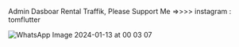 Admin Dasboar Rental Traffik, Please Support Me =>>>> instagram : tomflutter


![WhatsApp Image 2024-01-13 at 00 03 07](https://github.com/tomflutter/admin_app/assets/116769915/b32c1a38-24c6-4691-bcf4-b56b9c34f945)

